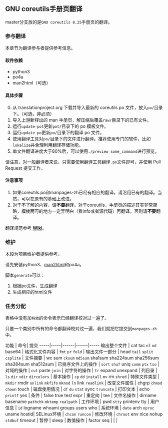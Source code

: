 ## GNU coreutils手册页翻译

master分支放的是`GNU coreutils 8.25`手册页的翻译。

### 参与翻译

本章节为翻译参与者提供参考信息。

#### 软件依赖

* python3
* po4a
* man2html（可选）

#### 具体步骤

0. 从 translationproject.org 下载并导入最新的 coreutils po 文件，放入`po/`目录下。（可选，非必须）
1. 导入上游新释出的 man 手册页，解压缩后覆盖`raw/`目录下的已有文件。
2. 运行`update-pot`更新`pot/`目录下的 po 模板文件。
3. 运行`update-po`更新`po/`目录下的翻译 po 文件。
4. 使用翻译工具对`po/`目录下的文件进行翻译。推荐使用专门的软件，比如`lokalize`并合理利用翻译存储功能。
5. 单文件翻译进度大于80%后，可以使用`./preview some_command`进行预览。

请注意，对一般翻译者来说，只需要使用翻译工具翻译`.po`文件即可，并使用 Pull Request 提交工作。

#### 注意事项

1. 如果coreutils.po和manpages-zh已经有相应的翻译，请沿用已有的翻译。当然，可以在原有的基础上改进。
2. 对于不了解的内容，请**不要**翻译。对于coreutils，手册页的描述其实非常简略，模棱两可的地方一定弄明白（看info或者源代码）再翻译。否则请**不要**翻译。

翻译规范参考 [**Wiki**](https://github.com/man-pages-zh/wiki/wiki/%E7%BF%BB%E8%AF%91%E8%A7%84%E8%8C%83)。

### 维护

本段为项目维护者提供参考。

请先安装python3、[man2html](https://github.com/man-pages-zh/man2html)和po4a。

脚本`generate`可以：

1. 根据po文件，生成翻译
2. 生成相应的html文件

### 任务分配
表格中没有加`特效`的命令表示已经翻译校对过一遍了。

只要一个类别中所有的命令都翻译校对过一遍，我们就把它提交到`manpages-zh`中。

功能 | 命令| 提交
-----|-----|------|------|-----
输出整个文件 | cat tac `nl` `od` base64 |
格式化文件内容 | `fmt` `pr` `fold` |
输出文件一部分 | head `tail` `split` `csplite` |
文件摘要 | wc sum `cksum` `md5sum` sha1sum sha224sum sha256sum sha384sum sha512sum |
已排序文件上的操作 | `sort` `shuf` uniq `comm` `ptx` `tso` |
对域的操作 | `cut` paste `join` |
对字符的操作 | `tr` expand unexpand |
列目录 | `ls` `dir` `vdir` `dircolors` |
基本操作 | `cp` `dd` `install` `mv` rm `shred` |
特殊文件类型 | `mkdir` rmdir `unlink` `mkfifo` `mknod` `ln` link `readlink` |
改变文件属性 | chgrp `chmod` `chown` touch |
磁盘使用情况 | `df` `du` `stat` sync `truncate` |
打印文本 | echo `printf` yes |
条件 | false true test expr |
重定向 | tee |
文件名操作 | dirname basename `pathchk` `mktemp` `realpath` |
工作环境 | pwd `stty` printenv tty |
用户信息 | `id` logname whoami groups users who |
系统环境 | `date` arch `nproc` uname hostid|
SELinux环境 | `chcon` `runcon` |
修改环境 | `chroot` env nice nohup `stdbuf` timeout |
暂停 | sleep |
数值操作 | factor seq | | | 


